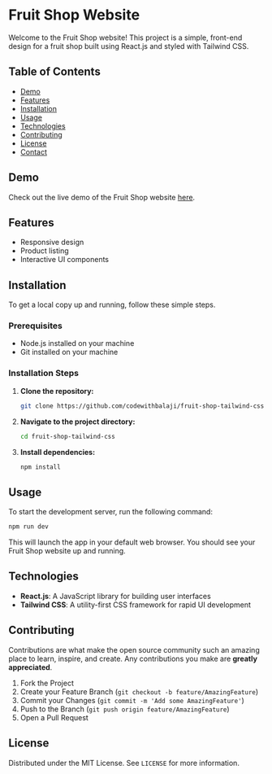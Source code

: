 # Fruit Shop Website

Welcome to the Fruit Shop website! This project is a simple, front-end design for a fruit shop built using React.js and styled with Tailwind CSS.

## Table of Contents

- [Demo](#demo)
- [Features](#features)
- [Installation](#installation)
- [Usage](#usage)
- [Technologies](#technologies)
- [Contributing](#contributing)
- [License](#license)
- [Contact](#contact)

## Demo

Check out the live demo of the Fruit Shop website [here](#).

## Features

- Responsive design
- Product listing
- Interactive UI components

## Installation

To get a local copy up and running, follow these simple steps.

### Prerequisites

- Node.js installed on your machine
- Git installed on your machine

### Installation Steps

1. **Clone the repository:**

    ```bash
    git clone https://github.com/codewithbalaji/fruit-shop-tailwind-css.git
    ```

2. **Navigate to the project directory:**

    ```bash
    cd fruit-shop-tailwind-css
    ```

3. **Install dependencies:**

    ```bash
    npm install
    ```

## Usage

To start the development server, run the following command:

```bash
npm run dev
```

This will launch the app in your default web browser. You should see your Fruit Shop website up and running.

## Technologies

- **React.js**: A JavaScript library for building user interfaces
- **Tailwind CSS**: A utility-first CSS framework for rapid UI development

## Contributing

Contributions are what make the open source community such an amazing place to learn, inspire, and create. Any contributions you make are **greatly appreciated**.

1. Fork the Project
2. Create your Feature Branch (`git checkout -b feature/AmazingFeature`)
3. Commit your Changes (`git commit -m 'Add some AmazingFeature'`)
4. Push to the Branch (`git push origin feature/AmazingFeature`)
5. Open a Pull Request

## License

Distributed under the MIT License. See `LICENSE` for more information.



